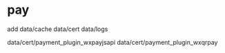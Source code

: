 # pay

add
data/cache
data/cert
data/logs

data/cert/payment_plugin_wxpayjsapi
data/cert/payment_plugin_wxqrpay
